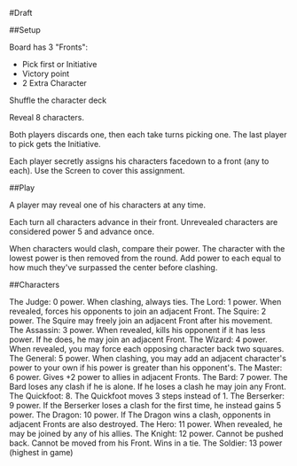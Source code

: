#Draft

##Setup

Board has 3 "Fronts":

-   Pick first or Initiative
-   Victory point
-   2 Extra Character

Shuffle the character deck

Reveal 8 characters.

Both players discards one, then each take turns picking one. The last player to pick gets the Initiative.

Each player secretly assigns his characters facedown to a front (any to each). Use the Screen to cover this assignment.

##Play

A player may reveal one of his characters at any time.

Each turn all characters advance in their front. Unrevealed characters are considered power 5 and advance once.

When characters would clash, compare their power. The character with the lowest power is then removed from the round. Add power to each equal to how much they've surpassed the center before clashing.

##Characters

The Judge: 0 power. When clashing, always ties.
The Lord: 1 power. When revealed, forces his opponents to join an adjacent Front.
The Squire: 2 power. The Squire may freely join an adjacent Front after his movement.
The Assassin: 3 power. When revealed, kills his opponent if it has less power. If he does, he may join an adjacent Front.
The Wizard: 4 power. When revealed, you may force each opposing character back two squares.
The General: 5 power. When clashing, you may add an adjacent character's power to your own if his power is greater than his opponent's.
The Master: 6 power. Gives +2 power to allies in adjacent Fronts.
The Bard: 7 power. The Bard loses any clash if he is alone. If he loses a clash he may join any Front.
The Quickfoot: 8. The Quickfoot moves 3 steps instead of 1.
The Berserker: 9 power. If the Berserker loses a clash for the first time, he instead gains 5 power.
The Dragon: 10 power. If The Dragon wins a clash, opponents in adjacent Fronts are also destroyed.
The Hero: 11 power. When revealed, he may be joined by any of his allies.
The Knight: 12 power. Cannot be pushed back. Cannot be moved from his Front. Wins in a tie.
The Soldier: 13 power (highest in game)
